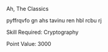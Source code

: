 
Ah, The Classics

pyffrqvfo gn ahs tavinu ren hbl rcbu rj

Skill Required: Cryptography

Point Value: 3000
